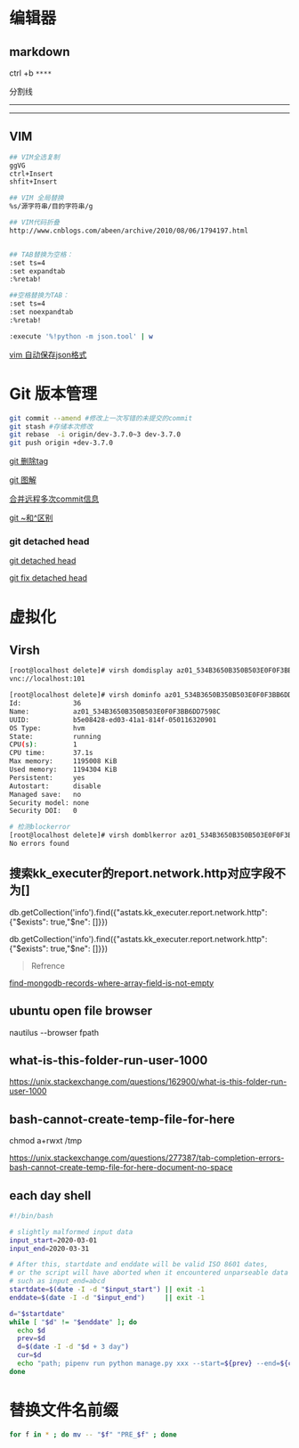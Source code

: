 # 编辑器

## markdown

ctrl +b `****`

分割线

****

---


## VIM

```sh
## VIM全选复制
ggVG
ctrl+Insert
shfit+Insert

## VIM 全局替换
%s/源字符串/目的字符串/g

## VIM代码折叠
http://www.cnblogs.com/abeen/archive/2010/08/06/1794197.html


## TAB替换为空格：
:set ts=4
:set expandtab
:%retab!

##空格替换为TAB：
:set ts=4
:set noexpandtab
:%retab!

:execute '%!python -m json.tool' | w
```
[vim 自动保存json格式](https://stackoverflow.com/questions/26214156/how-to-auto-format-json-on-save-in-vim)

# Git 版本管理

```sh
git commit --amend #修改上一次写错的未提交的commit
git stash #存储本次修改
git rebase  -i origin/dev-3.7.0~3 dev-3.7.0
git push origin +dev-3.7.0
```


[git 删除tag](https://blog.zengrong.net/post/1746.html)

[git 图解](https://marklodato.github.io/visual-git-guide/index-zh-cn.html)

[合并远程多次commit信息](https://stackoverflow.com/questions/5667884/how-to-squash-commits-in-git-after-they-have-been-pushed)

[git ~和^区别](https://stackoverflow.com/questions/2221658/whats-the-difference-between-head-and-head-in-gits)

### git detached head

[git detached head](https://gitbook.tw/chapters/faq/detached-head.html)

[git fix detached head](https://stackoverflow.com/questions/10228760/fix-a-git-detached-head)


# 虚拟化

## Virsh

```sh
[root@localhost delete]# virsh domdisplay az01_534B3650B350B503E0F0F3BB6DD7598C
vnc://localhost:101

[root@localhost delete]# virsh dominfo az01_534B3650B350B503E0F0F3BB6DD7598C
Id:             36
Name:           az01_534B3650B350B503E0F0F3BB6DD7598C
UUID:           b5e08428-ed03-41a1-814f-050116320901
OS Type:        hvm
State:          running
CPU(s):         1
CPU time:       37.1s
Max memory:     1195008 KiB
Used memory:    1194304 KiB
Persistent:     yes
Autostart:      disable
Managed save:   no
Security model: none
Security DOI:   0

# 检测blockerror
[root@localhost delete]# virsh domblkerror az01_534B3650B350B503E0F0F3BB6DD7598C
No errors found

```

## 搜索kk_executer的report.network.http对应字段不为[]

db.getCollection('info').find({"astats.kk_executer.report.network.http": {"$exists": true,"$ne": []}})

db.getCollection('info').find({"astats.kk_executer.report.network.http": {"$exists": true,"$ne": []}})

> Refrence

[find-mongodb-records-where-array-field-is-not-empty](https://stackoverflow.com/questions/14789684/find-mongodb-records-where-array-field-is-not-empty)


## ubuntu open file browser

nautilus --browser fpath

## what-is-this-folder-run-user-1000

https://unix.stackexchange.com/questions/162900/what-is-this-folder-run-user-1000

## bash-cannot-create-temp-file-for-here
chmod a+rwxt /tmp

https://unix.stackexchange.com/questions/277387/tab-completion-errors-bash-cannot-create-temp-file-for-here-document-no-space

## each day shell

```sh
#!/bin/bash

# slightly malformed input data
input_start=2020-03-01
input_end=2020-03-31

# After this, startdate and enddate will be valid ISO 8601 dates,
# or the script will have aborted when it encountered unparseable data
# such as input_end=abcd
startdate=$(date -I -d "$input_start") || exit -1
enddate=$(date -I -d "$input_end")     || exit -1

d="$startdate"
while [ "$d" != "$enddate" ]; do
  echo $d
  prev=$d
  d=$(date -I -d "$d + 3 day")
  cur=$d
  echo "path; pipenv run python manage.py xxx --start=${prev} --end=${cur}  2>&1|tee ~/xxx${prev}=${cur}.log &"
done
```


# 替换文件名前缀

```sh
for f in * ; do mv -- "$f" "PRE_$f" ; done
```

